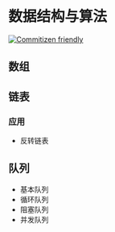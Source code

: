# 数据结构与算法

[![Commitizen friendly](https://img.shields.io/badge/commitizen-friendly-brightgreen.svg)](http://commitizen.github.io/cz-cli/)

## 数组

## 链表

### 应用
- 反转链表

## 队列

- 基本队列
- 循环队列
- 阻塞队列
- 并发队列
